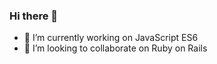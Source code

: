 ### Hi there 👋


- 🔭 I’m currently working on JavaScript ES6
- 👯 I’m looking to collaborate on Ruby on Rails

